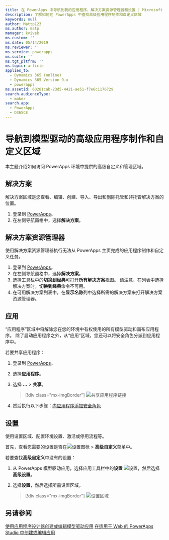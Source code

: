 ```yaml
---
title: 在 PowerApps 中导航到我的应用程序、解决方案资源管理器和设置 | Microsoft Docs
description: 了解如何在 PowerApps 中查找高级应用程序制作和自定义区域
keywords: null
author: Mattp123
ms.author: matp
manager: kvivek
ms.custom: ''
ms.date: 05/14/2019
ms.reviewer: ''
ms.service: powerapps
ms.suite: ''
ms.tgt_pltfrm: ''
ms.topic: article
applies_to:
  - Dynamics 365 (online)
  - Dynamics 365 Version 9.x
  - powerapps
ms.assetid: 60281cab-23d5-4421-ae51-f7e6c1176729
search.audienceType:
  - maker
search.app:
  - PowerApps
  - D365CE
---
```


# <a name="navigate-to-advanced-model-driven-app-making-and-customization-areas"></a>导航到模型驱动的高级应用程序制作和自定义区域

本主题介绍如何访问 PowerApps 环境中提供的高级自定义和管理区域。

## <a name="solutions"></a>解决方案
解决方案区域是您查看、编辑、创建、导入、导出和删除托管和非托管解决方案的位置。 

1.  登录到 [PowerApps](https://web.powerapps.com/?utm_source=padocs&utm_medium=linkinadoc&utm_campaign=referralsfromdoc)。
2.  在左侧导航窗格中，选择**解决方案**。 

## <a name="solution-explorer"></a>解决方案资源管理器
使用解决方案资源管理器执行无法从 PowerApps 主页完成的应用程序制作和自定义任务。

1.  登录到 [PowerApps](https://web.powerapps.com/?utm_source=padocs&utm_medium=linkinadoc&utm_campaign=referralsfromdoc)。 
2.  在左侧导航窗格中，选择**解决方案**。  
3.  选择工具栏中的**切换到经典**可打开**所有解决方案**视图。 
    请注意，在列表中选择解决方案时，**切换到经典**命令不可用。
4.  在可用解决方案列表中，在**显示名称**列中选择所需的解决方案来打开解决方案资源管理器。

## <a name="apps"></a>应用
“应用程序”区域中将解除您在您的环境中有权使用的所有模型驱动和画布应用程序。 除了启动应用程序之外，从“应用”区域，您还可以将安全角色分派到应用程序中。 

若要共享应用程序：
1.  登录到 [PowerApps](https://web.powerapps.com/?utm_source=padocs&utm_medium=linkinadoc&utm_campaign=referralsfromdoc)。

2.  选择**应用程序**。
 
3.  选择 **…** > **共享**。 

    > [!div class="mx-imgBorder"] 
    > ![共享应用程序链接](media/share-link.png) 

4. 然后执行以下步骤：[向应用程序添加安全角色](https://docs.microsoft.com/powerapps/maker/model-driven-apps/share-model-driven-app#add-security-roles-to-the-app)
 
## <a name="settings"></a>设置
使用设置区域、配置环境设置、激活或停用流程等。 

首先，查看您需要的设置是否在![设置图标](media/powerapps-gear.png)  > **高级自定义**菜单中。

若要查找**高级自定义**中没有的设置：  
1.  从 PowerApps 模型驱动应用，选择应用工具栏中的**设置** ![设置](../model-driven-apps/media/powerapps-gear.png)，然后选择**高级设置**。 
2.  选择**设置**，然后选择所需设置区域。

    > [!div class="mx-imgBorder"] 
    > ![设置区域](media/settings-areas.png) 

## <a name="see-also"></a>另请参阅
[使用应用程序设计器创建或编辑模型驱动应用](create-edit-app.md)
[在适用于 Web 的 PowerApps Studio 中创建或编辑应用](../canvas-apps/create-app-browser.md)

